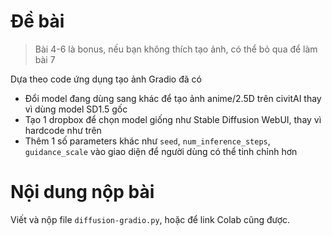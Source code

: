 # Đề bài

> Bài 4-6 là bonus, nếu bạn không thích tạo ảnh, có thể bỏ qua để làm bài 7

Dựa theo code ứng dụng tạo ảnh Gradio đã có

- Đổi model đang dùng sang khác để tạo ảnh anime/2.5D trên civitAI thay vì dùng model SD1.5 gốc
- Tạo 1 dropbox để chọn model giống như Stable Diffusion WebUI, thay vì hardcode như trên
- Thêm 1 số parameters khác như `seed`, `num_inference_steps`, `guidance_scale` vào giao diện để người dùng có thể tinh chỉnh hơn


# Nội dung nộp bài

Viết và nộp file `diffusion-gradio.py`, hoặc để link Colab cũng được.